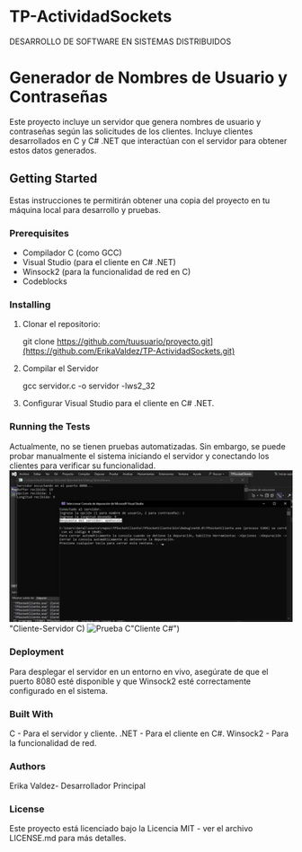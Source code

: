 # TP-ActividadSockets
DESARROLLO DE SOFTWARE EN SISTEMAS DISTRIBUIDOS

# Generador de Nombres de Usuario y Contraseñas

Este proyecto incluye un servidor que genera nombres de usuario y contraseñas según las solicitudes de los clientes. Incluye clientes desarrollados en C y C# .NET que interactúan con el servidor para obtener estos datos generados.

## Getting Started

Estas instrucciones te permitirán obtener una copia del proyecto en tu máquina local para desarrollo y pruebas.

### Prerequisites

- Compilador C (como GCC)
- Visual Studio (para el cliente en C# .NET)
- Winsock2 (para la funcionalidad de red en C)
- Codeblocks

### Installing

1. Clonar el repositorio:
   
   git clone https://github.com/tuusuario/proyecto.git](https://github.com/ErikaValdez/TP-ActividadSockets.git)
   
2. Compilar el Servidor
   
   gcc servidor.c -o servidor -lws2_32
   
3. Configurar Visual Studio para el cliente en C# .NET.

### Running the Tests
Actualmente, no se tienen pruebas automatizadas. Sin embargo, se puede probar manualmente el sistema iniciando el servidor y conectando los clientes para verificar su funcionalidad.
![Prueba C#](https://github.com/ErikaValdez/TP-ActividadSockets/blob/main/Screen%20de%20pruebas%20realizadas/Cliente%20C%23%20-%20NombreUsuario%20correcto.png)"Cliente-Servidor C)
![Prueba C]([https://github.com/ErikaValdez/TP-ActividadSockets/blob/main/Screen%20de%20pruebas%20realizadas/Cliente-C%23.png](https://github.com/ErikaValdez/TP-ActividadSockets/blob/main/Screen%20de%20pruebas%20realizadas/Cliente-C-%20NombreUsuario%20correcto.png))"Cliente C#")



### Deployment
Para desplegar el servidor en un entorno en vivo, asegúrate de que el puerto 8080 esté disponible y que Winsock2 esté correctamente configurado en el sistema.

### Built With
C - Para el servidor y cliente.
.NET - Para el cliente en C#.
Winsock2 - Para la funcionalidad de red.

### Authors
Erika Valdez- Desarrollador Principal

### License
Este proyecto está licenciado bajo la Licencia MIT - ver el archivo LICENSE.md para más detalles.

